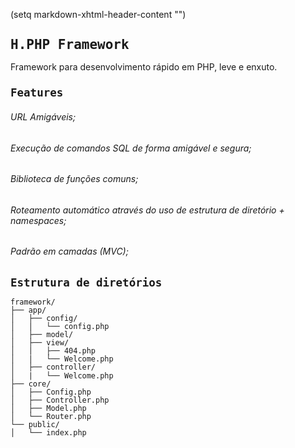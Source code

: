 (setq markdown-xhtml-header-content
      "<style type='text/css'>
h1, h2, pre, div { font-family: monospace; font-size: 1em; line-height: 1.1; -webkit-text-size-adjust: none; }
h1 { font-size: 1.5em; }
h2 { font-size: 1.25em; }
ul.ascii, ul.ascii ul {  margin-left: 0; padding-left: 0;  list-style: none; }

ul.ascii li { margin: 0; padding: 0; }

/* level 1 */
ul.ascii > li::before { content: ""; }

/* level 2 */
ul.ascii > li > ul > li::before { content: "├──\00a0"; }
ul.ascii > li > ul > li:last-child::before { content: "└──\00a0"; }

/* level 3 */
ul.ascii > li > ul > li > ul > li::before { content: "│\00a0\00a0\00a0├──\00a0"}
ul.ascii > li > ul > li > ul > li:last-child::before { content: "│\00a0\00a0\00a0└──\00a0"; }
ul.ascii > li > ul > li:last-child > ul > li::before { content: "\00a0\00a0\00a0\00a0├──\00a0"}
ul.ascii > li > ul > li:last-child > ul > li:last-child::before { content: "\00a0\00a0\00a0\00a0└──\00a0"; }

/* level 4 */
ul.ascii > li > ul > li > ul > li > ul > li::before { content: "│\00a0\00a0\00a0│\00a0\00a0\00a0├──\00a0"}
ul.ascii > li > ul > li > ul > li > ul > li:last-child::before { content: "│\00a0\00a0\00a0│\00a0\00a0\00a0└──\00a0"; }
ul.ascii > li > ul > li > ul > li:last-child > ul > li::before { content: "│\00a0\00a0\00a0\00a0\00a0\00a0\00a0├──\00a0"}
ul.ascii > li > ul > li > ul > li:last-child > ul > li:last-child::before { content: "│\00a0\00a0\00a0\00a0\00a0\00a0\00a0└──\00a0"; }
ul.ascii > li > ul > li:last-child > ul > li > ul > li::before { content: "\00a0\00a0\00a0\00a0│\00a0\00a0\00a0├──\00a0"}
ul.ascii > li > ul > li:last-child > ul > li > ul > li:last-child::before { content: "\00a0\00a0\00a0\00a0│\00a0\00a0\00a0└──\00a0"; }
ul.ascii > li > ul > li:last-child > ul > li:last-child > ul > li::before { content: "\00a0\00a0\00a0\00a0\00a0\00a0\00a0\00a0├──\00a0"}
ul.ascii > li > ul > li:last-child > ul > li:last-child > ul > li:last-child::before { content: "\00a0\00a0\00a0\00a0\00a0\00a0\00a0\00a0└──\00a0"; }

/* level 5 */
ul.ascii > li > ul > li > ul > li > ul > li > ul > li::before { content: "│\00a0\00a0\00a0│\00a0\00a0\00a0│\00a0\00a0\00a0├──\00a0"}
ul.ascii > li > ul > li > ul > li > ul > li > ul > li:last-child::before { content: "│\00a0\00a0\00a0│\00a0\00a0\00a0│\00a0\00a0\00a0└──\00a0"; }
ul.ascii > li > ul > li > ul > li > ul > li:last-child > ul > li::before { content: "│\00a0\00a0\00a0│\00a0\00a0\00a0\00a0\00a0\00a0\00a0├──\00a0"}
ul.ascii > li > ul > li > ul > li > ul > li:last-child > ul > li:last-child::before { content: "│\00a0\00a0\00a0│\00a0\00a0\00a0\00a0\00a0\00a0\00a0└──\00a0"; }
ul.ascii > li > ul > li > ul > li:last-child > ul > li > ul > li::before { content: "│\00a0\00a0\00a0\00a0\00a0\00a0\00a0│\00a0\00a0\00a0├──\00a0"}
ul.ascii > li > ul > li > ul > li:last-child > ul > li > ul > li:last-child::before { content: "│\00a0\00a0\00a0\00a0\00a0\00a0\00a0│\00a0\00a0\00a0└──\00a0"; }
ul.ascii > li > ul > li > ul > li:last-child > ul > li:last-child > ul > li::before { content: "│\00a0\00a0\00a0\00a0\00a0\00a0\00a0\00a0\00a0\00a0\00a0├──\00a0"}
ul.ascii > li > ul > li > ul > li:last-child > ul > li:last-child > ul > li:last-child::before { content: "│\00a0\00a0\00a0\00a0\00a0\00a0\00a0\00a0\00a0\00a0\00a0└──\00a0"; }
ul.ascii > li > ul > li:last-child > ul > li > ul > li > ul > li::before { content: "\00a0\00a0\00a0\00a0│\00a0\00a0\00a0│\00a0\00a0\00a0├──\00a0"}
ul.ascii > li > ul > li:last-child > ul > li > ul > li > ul > li:last-child::before { content: "\00a0\00a0\00a0\00a0│\00a0\00a0\00a0│\00a0\00a0\00a0└──\00a0"; }
ul.ascii > li > ul > li:last-child > ul > li > ul > li:last-child > ul > li::before { content: "\00a0\00a0\00a0\00a0│\00a0\00a0\00a0\00a0\00a0\00a0\00a0├──\00a0"}
ul.ascii > li > ul > li:last-child > ul > li > ul > li:last-child > ul > li:last-child::before { content: "\00a0\00a0\00a0\00a0│\00a0\00a0\00a0\00a0\00a0\00a0\00a0└──\00a0"; }
ul.ascii > li > ul > li:last-child > ul > li:last-child > ul > li > ul > li::before { content: "\00a0\00a0\00a0\00a0\00a0\00a0\00a0\00a0│\00a0\00a0\00a0├──\00a0"}
ul.ascii > li > ul > li:last-child > ul > li:last-child > ul > li > ul > li:last-child::before { content: "\00a0\00a0\00a0\00a0\00a0\00a0\00a0\00a0│\00a0\00a0\00a0└──\00a0"; }
ul.ascii > li > ul > li:last-child > ul > li:last-child > ul > li:last-child > ul > li::before { content: "\00a0\00a0\00a0\00a0\00a0\00a0\00a0\00a0\00a0\00a0\00a0\00a0├──\00a0"}
ul.ascii > li > ul > li:last-child > ul > li:last-child > ul > li:last-child > ul > li:last-child::before { content: "\00a0\00a0\00a0\00a0\00a0\00a0\00a0\00a0\00a0\00a0\00a0\00a0└──\00a0"; }

/* level 6 */
ul.ascii > li > ul > li > ul > li > ul > li > ul > li > ul > li::before { content: "│\00a0\00a0\00a0│\00a0\00a0\00a0│\00a0\00a0\00a0│\00a0\00a0\00a0├──\00a0"}
ul.ascii > li > ul > li > ul > li > ul > li > ul > li > ul > li:last-child::before { content: "│\00a0\00a0\00a0│\00a0\00a0\00a0│\00a0\00a0\00a0│\00a0\00a0\00a0└──\00a0"; }
ul.ascii > li > ul > li > ul > li > ul > li > ul > li:last-child > ul > li::before { content: "│\00a0\00a0\00a0│\00a0\00a0\00a0│\00a0\00a0\00a0\00a0\00a0\00a0\00a0├──\00a0"}
ul.ascii > li > ul > li > ul > li > ul > li > ul > li:last-child > ul > li:last-child::before { content: "│\00a0\00a0\00a0│\00a0\00a0\00a0│\00a0\00a0\00a0\00a0\00a0\00a0\00a0└──\00a0"; }
ul.ascii > li > ul > li > ul > li > ul > li:last-child > ul > li > ul > li::before { content: "│\00a0\00a0\00a0│\00a0\00a0\00a0\00a0\00a0\00a0\00a0│\00a0\00a0\00a0├──\00a0"}
ul.ascii > li > ul > li > ul > li > ul > li:last-child > ul > li > ul > li:last-child::before { content: "│\00a0\00a0\00a0│\00a0\00a0\00a0\00a0\00a0\00a0\00a0│\00a0\00a0\00a0└──\00a0"; }
ul.ascii > li > ul > li > ul > li > ul > li:last-child > ul > li:last-child > ul > li::before { content: "│\00a0\00a0\00a0│\00a0\00a0\00a0\00a0\00a0\00a0\00a0\00a0\00a0\00a0\00a0├──\00a0"}
ul.ascii > li > ul > li > ul > li > ul > li:last-child > ul > li:last-child > ul > li:last-child::before { content: "│\00a0\00a0\00a0│\00a0\00a0\00a0\00a0\00a0\00a0\00a0\00a0\00a0\00a0\00a0└──\00a0"; }
ul.ascii > li > ul > li > ul > li:last-child > ul > li > ul > li > ul > li::before { content: "│\00a0\00a0\00a0\00a0\00a0\00a0\00a0│\00a0\00a0\00a0│\00a0\00a0\00a0├──\00a0"}
ul.ascii > li > ul > li > ul > li:last-child > ul > li > ul > li > ul > li:last-child::before { content: "│\00a0\00a0\00a0\00a0\00a0\00a0\00a0│\00a0\00a0\00a0│\00a0\00a0\00a0└──\00a0"; }
ul.ascii > li > ul > li > ul > li:last-child > ul > li > ul > li:last-child > ul > li::before { content: "│\00a0\00a0\00a0\00a0\00a0\00a0\00a0│\00a0\00a0\00a0\00a0\00a0\00a0\00a0├──\00a0"}
ul.ascii > li > ul > li > ul > li:last-child > ul > li > ul > li:last-child > ul > li:last-child::before { content: "│\00a0\00a0\00a0\00a0\00a0\00a0\00a0│\00a0\00a0\00a0\00a0\00a0\00a0\00a0└──\00a0"; }
ul.ascii > li > ul > li > ul > li:last-child > ul > li:last-child > ul > li > ul > li::before { content: "│\00a0\00a0\00a0\00a0\00a0\00a0\00a0\00a0\00a0\00a0\00a0│\00a0\00a0\00a0├──\00a0"}
ul.ascii > li > ul > li > ul > li:last-child > ul > li:last-child > ul > li > ul > li:last-child::before { content: "│\00a0\00a0\00a0\00a0\00a0\00a0\00a0\00a0\00a0\00a0\00a0│\00a0\00a0\00a0└──\00a0"; }
ul.ascii > li > ul > li > ul > li:last-child > ul > li:last-child > ul > li:last-child > ul > li::before { content: "│\00a0\00a0\00a0\00a0\00a0\00a0\00a0\00a0\00a0\00a0\00a0\00a0\00a0\00a0\00a0├──\00a0"}
ul.ascii > li > ul > li > ul > li:last-child > ul > li:last-child > ul > li:last-child > ul > li:last-child::before { content: "│\00a0\00a0\00a0\00a0\00a0\00a0\00a0\00a0\00a0\00a0\00a0\00a0\00a0\00a0\00a0└──\00a0"; }
ul.ascii > li > ul > li:last-child > ul > li > ul > li > ul > li > ul > li::before { content: "\00a0\00a0\00a0\00a0│\00a0\00a0\00a0│\00a0\00a0\00a0│\00a0\00a0\00a0├──\00a0"}
ul.ascii > li > ul > li:last-child > ul > li > ul > li > ul > li > ul > li:last-child::before { content: "\00a0\00a0\00a0\00a0│\00a0\00a0\00a0│\00a0\00a0\00a0│\00a0\00a0\00a0└──\00a0"; }
ul.ascii > li > ul > li:last-child > ul > li > ul > li > ul > li:last-child > ul > li::before { content: "\00a0\00a0\00a0\00a0│\00a0\00a0\00a0│\00a0\00a0\00a0\00a0\00a0\00a0\00a0├──\00a0"}
ul.ascii > li > ul > li:last-child > ul > li > ul > li > ul > li:last-child > ul > li:last-child::before { content: "\00a0\00a0\00a0\00a0│\00a0\00a0\00a0│\00a0\00a0\00a0\00a0\00a0\00a0\00a0└──\00a0"; }
ul.ascii > li > ul > li:last-child > ul > li > ul > li:last-child > ul > li > ul > li::before { content: "\00a0\00a0\00a0\00a0│\00a0\00a0\00a0\00a0\00a0\00a0\00a0│\00a0\00a0\00a0├──\00a0"}
ul.ascii > li > ul > li:last-child > ul > li > ul > li:last-child > ul > li > ul > li:last-child::before { content: "\00a0\00a0\00a0\00a0│\00a0\00a0\00a0\00a0\00a0\00a0\00a0│\00a0\00a0\00a0└──\00a0"; }
ul.ascii > li > ul > li:last-child > ul > li > ul > li:last-child > ul > li:last-child > ul > li::before { content: "\00a0\00a0\00a0\00a0│\00a0\00a0\00a0\00a0\00a0\00a0\00a0\00a0\00a0\00a0\00a0├──\00a0"}
ul.ascii > li > ul > li:last-child > ul > li > ul > li:last-child > ul > li:last-child > ul > li:last-child::before { content: "\00a0\00a0\00a0\00a0│\00a0\00a0\00a0\00a0\00a0\00a0\00a0\00a0\00a0\00a0\00a0└──\00a0"; }
ul.ascii > li > ul > li:last-child > ul > li:last-child > ul > li > ul > li > ul > li::before { content: "\00a0\00a0\00a0\00a0\00a0\00a0\00a0\00a0│\00a0\00a0\00a0│\00a0\00a0\00a0├──\00a0"}
ul.ascii > li > ul > li:last-child > ul > li:last-child > ul > li > ul > li > ul > li:last-child::before { content: "\00a0\00a0\00a0\00a0\00a0\00a0\00a0\00a0│\00a0\00a0\00a0│\00a0\00a0\00a0└──\00a0"; }
ul.ascii > li > ul > li:last-child > ul > li:last-child > ul > li > ul > li:last-child > ul > li::before { content: "\00a0\00a0\00a0\00a0\00a0\00a0\00a0\00a0│\00a0\00a0\00a0\00a0\00a0\00a0\00a0├──\00a0"}
ul.ascii > li > ul > li:last-child > ul > li:last-child > ul > li > ul > li:last-child > ul > li:last-child::before { content: "\00a0\00a0\00a0\00a0\00a0\00a0\00a0\00a0│\00a0\00a0\00a0\00a0\00a0\00a0\00a0└──\00a0"; }
ul.ascii > li > ul > li:last-child > ul > li:last-child > ul > li:last-child > ul > li > ul > li::before { content: "\00a0\00a0\00a0\00a0\00a0\00a0\00a0\00a0\00a0\00a0\00a0\00a0│\00a0\00a0\00a0├──\00a0"}
ul.ascii > li > ul > li:last-child > ul > li:last-child > ul > li:last-child > ul > li > ul > li:last-child::before { content: "\00a0\00a0\00a0\00a0\00a0\00a0\00a0\00a0\00a0\00a0\00a0\00a0│\00a0\00a0\00a0└──\00a0"; }
ul.ascii > li > ul > li:last-child > ul > li:last-child > ul > li:last-child > ul > li:last-child > ul > li::before { content: "\00a0\00a0\00a0\00a0\00a0\00a0\00a0\00a0\00a0\00a0\00a0\00a0\00a0\00a0\00a0\00a0├──\00a0"}
ul.ascii > li > ul > li:last-child > ul > li:last-child > ul > li:last-child > ul > li:last-child > ul > li:last-child::before { content: "\00a0\00a0\00a0\00a0\00a0\00a0\00a0\00a0\00a0\00a0\00a0\00a0\00a0\00a0\00a0\00a0└──\00a0"; }
</style>")

# H.PHP Framework
Framework para desenvolvimento rápido em PHP, leve e enxuto.

## Features
###### URL Amigáveis;
###### Execução de comandos SQL de forma amigável e segura;
###### Biblioteca de funções comuns;
###### Roteamento automático através do uso de estrutura de diretório + namespaces;
###### Padrão em camadas (MVC);

## Estrutura de diretórios
```
framework/
├── app/
│   ├── config/
│   |   └── config.php
│   ├── model/
│   ├── view/
│   |   ├── 404.php
│   |   └── Welcome.php
│   ├── controller/
│   |   └── Welcome.php
├── core/
│   ├── Config.php
│   ├── Controller.php
│   ├── Model.php
│   └── Router.php
└── public/
│   └── index.php
```
